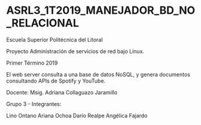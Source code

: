 # ASRL3_1T2019_MANEJADOR_BD_NO_RELACIONAL
Escuela Superior Politécnica del Litoral

Proyecto Administración de servicios de red bajo Linux.

Primer Término 2019

El web server consulta a una base de datos NoSQL, y genera documentos consultando APIs de Spotify y YouTube.

Docente: Msig. Adriana Collaguazo Jaramillo

Grupo 3 - Integrantes:

Lino Ontano
Ariana Ochoa
Darío Realpe
Angélica Fajardo
